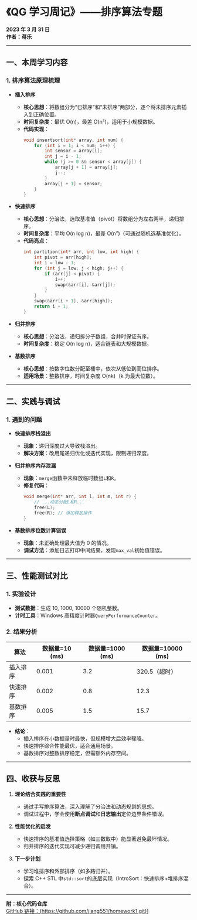 # 《QG 学习周记》——排序算法专题

**2023 年 3 月 31 日**  
**作者：蒋乐**

---

## ​**一、本周学习内容**

### 1. ​**排序算法原理梳理**

- ​**插入排序**

  - ​**核心思想**：将数组分为“已排序”和“未排序”两部分，逐个将未排序元素插入到正确位置。
  - ​**时间复杂度**：最优 O(n)，最差 O(n²)，适用于小规模数据。
  - ​**代码实现**：
    ```c
    void insertsort(int* array, int num) {
        for (int i = 1; i < num; i++) {
            int sensor = array[i];
            int j = i - 1;
            while (j >= 0 && sensor < array[j]) {
                array[j + 1] = array[j];
                j--;
            }
            array[j + 1] = sensor;
        }
    }
    ```

- ​**快速排序**

  - ​**核心思想**：分治法，选取基准值（pivot）将数组分为左右两半，递归排序。
  - ​**时间复杂度**：平均 O(n log n)，最差 O(n²)（可通过随机选基准优化）。
  - ​**代码亮点**：
    ```c
    int partition(int* arr, int low, int high) {
        int pivot = arr[high];
        int i = low - 1;
        for (int j = low; j < high; j++) {
            if (arr[j] < pivot) {
                i++;
                swap(&arr[i], &arr[j]);
            }
        }
        swap(&arr[i + 1], &arr[high]);
        return i + 1;
    }
    ```

- ​**归并排序**

  - ​**核心思想**：分治法，递归拆分子数组，合并时保证有序。
  - ​**时间复杂度**：稳定 O(n log n)，适合链表和大规模数据。

- ​**基数排序**
  - ​**核心思想**：按数字位数分配至桶中，依次从低位到高位排序。
  - ​**适用场景**：整数排序，时间复杂度 O(nk)（k 为最大位数）。

---

## ​**二、实践与调试**

### 1. ​**遇到的问题**

- ​**快速排序栈溢出**

  - ​**现象**：递归深度过大导致栈溢出。
  - ​**解决方案**：改用尾递归优化或迭代实现，限制递归深度。

- ​**归并排序内存泄漏**

  - ​**现象**：`merge`函数中未释放临时数组`L`和`R`。
  - ​**修复代码**：
    ```c
    void merge(int* arr, int l, int m, int r) {
        // ...动态分配L和R...
        free(L);
        free(R); // 添加释放操作
    }
    ```

- ​**基数排序位数计算错误**
  - ​**现象**：未正确处理最大值为 0 的情况。
  - ​**调试方法**：添加日志打印中间结果，发现`max_val`初始值错误。

---

## ​**三、性能测试对比**

### 1. ​**实验设计**

- ​**测试数据**：生成 10, 1000, 10000 个随机整数。
- ​**计时工具**：Windows 高精度计时器`QueryPerformanceCounter`。

### 2. ​**结果分析**

| 算法     | 数据量=10 (ms) | 数据量=1000 (ms) | 数据量=10000 (ms) |
| -------- | -------------- | ---------------- | ----------------- |
| 插入排序 | 0.001          | 3.2              | 320.5（超时）     |
| 快速排序 | 0.002          | 0.8              | 12.3              |
| 基数排序 | 0.005          | 1.5              | 15.7              |

- ​**结论**：
  - 插入排序在小数据量时最快，但规模增大后效率骤降。
  - 快速排序综合性能最优，适合通用场景。
  - 基数排序对整数排序稳定，但需额外内存空间。

---

## ​**四、收获与反思**

1. ​**理论结合实践的重要性**

   - 通过手写排序算法，深入理解了分治法和动态规划的思想。
   - 调试过程中，学会使用**断点调试**和**日志输出**定位边界条件错误。

2. ​**性能优化的启发**

   - 快速排序的基准值选择策略（如三数取中）能显著避免最坏情况。
   - 归并排序的迭代实现可减少递归调用开销。

3. ​**下一步计划**
   - 学习堆排序和外部排序（如多路归并）。
   - 探索 C++ STL 中`std::sort`的底层实现（IntroSort：快速排序+堆排序混合）。

---

**附：核心代码仓库**  
[GitHub 链接：(https://github.com/jiang551/homework1.git)](https://github.com/jiang551/homework1.git)]
